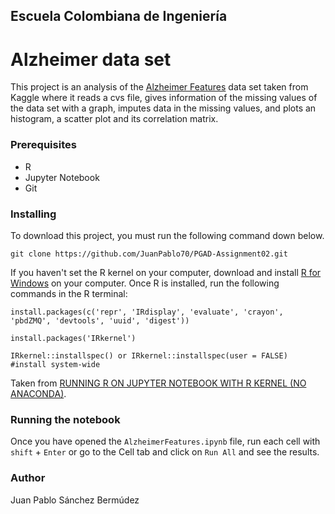 ## Escuela Colombiana de Ingeniería

# Alzheimer data set

This project is an analysis of the [Alzheimer Features](https://www.kaggle.com/datasets/brsdincer/alzheimer-features) data set taken from Kaggle where it reads a cvs file, gives information of the missing values of the data set with a graph, imputes data in the missing values, and plots an histogram, a scatter plot and its correlation matrix.

### Prerequisites

+ R
+ Jupyter Notebook
+ Git

### Installing

To download this project, you must run the following command down below.

```
git clone https://github.com/JuanPablo70/PGAD-Assignment02.git
```

If you haven't set the R kernel on your computer, download and install [R for Windows](https://cran.r-project.org/bin/windows/base/) on your computer. Once R is installed, run the following commands in the R terminal:

```
install.packages(c('repr', 'IRdisplay', 'evaluate', 'crayon', 'pbdZMQ', 'devtools', 'uuid', 'digest'))

install.packages('IRkernel')

IRkernel::installspec() or IRkernel::installspec(user = FALSE) #install system-wide
```

Taken from [RUNNING R ON JUPYTER NOTEBOOK WITH R KERNEL (NO ANACONDA)](https://simply-python.com/2019/06/24/running-r-on-jupyter-notebook-with-r-kernel-no-anaconda/).

### Running the notebook

Once you have opened the ```AlzheimerFeatures.ipynb``` file, run each cell with ```shift``` + ```Enter``` or go to the Cell tab and click on ```Run All``` and see the results.

### Author

Juan Pablo Sánchez Bermúdez
